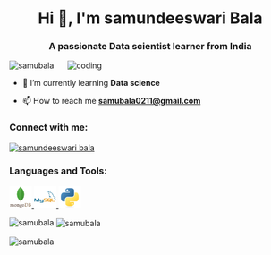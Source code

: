 <h1 align="center">Hi 👋, I'm samundeeswari Bala</h1>
<h3 align="center">A passionate Data scientist learner from India</h3>
<img align="right"alt="coding" width="400"src="https://www.google.com/url?sa=i&url=https%3A%2F%2Ftenor.com%2Fview%2Fprogramming-gif-25868426&psig=AOvVaw1B5muXVs7da34p_oldAmzm&ust=1696955660787000&source=images&cd=vfe&opi=89978449&ved=0CBEQjRxqFwoTCNjDg82y6YEDFQAAAAAdAAAAABAJ">

<p align="left"> <img src="https://komarev.com/ghpvc/?username=samubala&label=Profile%20views&color=0e75b6&style=flat" alt="samubala" /> </p>

- 🌱 I’m currently learning **Data science**

- 📫 How to reach me **samubala0211@gmail.com**

<h3 align="left">Connect with me:</h3>
<p align="left">
<a href="https://linkedin.com/in/samundeeswari bala" target="blank"><img align="center" src="https://raw.githubusercontent.com/rahuldkjain/github-profile-readme-generator/master/src/images/icons/Social/linked-in-alt.svg" alt="samundeeswari bala" height="30" width="40" /></a>
</p>

<h3 align="left">Languages and Tools:</h3>
<p align="left"> <a href="https://www.mongodb.com/" target="_blank" rel="noreferrer"> <img src="https://raw.githubusercontent.com/devicons/devicon/master/icons/mongodb/mongodb-original-wordmark.svg" alt="mongodb" width="40" height="40"/> </a> <a href="https://www.mysql.com/" target="_blank" rel="noreferrer"> <img src="https://raw.githubusercontent.com/devicons/devicon/master/icons/mysql/mysql-original-wordmark.svg" alt="mysql" width="40" height="40"/> </a> <a href="https://www.python.org" target="_blank" rel="noreferrer"> <img src="https://raw.githubusercontent.com/devicons/devicon/master/icons/python/python-original.svg" alt="python" width="40" height="40"/> </a> </p>

<p><img align="left" src="https://github-readme-stats.vercel.app/api/top-langs?username=samubala&show_icons=true&locale=en&layout=compact" alt="samubala" /></p>

<p>&nbsp;<img align="center" src="https://github-readme-stats.vercel.app/api?username=samubala&show_icons=true&locale=en" alt="samubala" /></p>

<p><img align="center" src="https://github-readme-streak-stats.herokuapp.com/?user=samubala&" alt="samubala" /></p>
